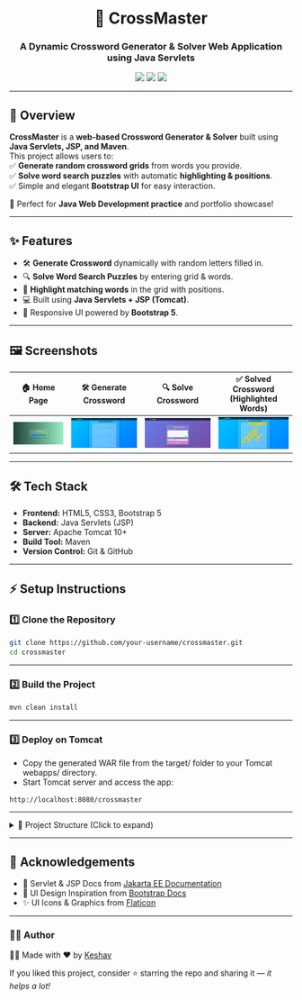 <h1 align="center">🧩 CrossMaster</h1>
<h3 align="center">A Dynamic Crossword Generator & Solver Web Application using Java Servlets</h3>

<p align="center">
  <img src="https://img.shields.io/badge/Java%20Servlets-Maven-blue?style=for-the-badge&logo=java&logoColor=white" />
  <img src="https://img.shields.io/badge/Crossword-Generator%20%26%20Solver-orange?style=for-the-badge&logo=apachetomcat&logoColor=white" />
  <img src="https://img.shields.io/badge/Status-Active-success?style=for-the-badge" />
</p>


---

## 🌟 Overview  
**CrossMaster** is a **web-based Crossword Generator & Solver** built using **Java Servlets, JSP, and Maven**.  
This project allows users to:  
✅ **Generate random crossword grids** from words you provide.  
✅ **Solve word search puzzles** with automatic **highlighting & positions**.  
✅ Simple and elegant **Bootstrap UI** for easy interaction.  

🚀 Perfect for **Java Web Development practice** and portfolio showcase!  

---

## ✨ Features  
- 🛠 **Generate Crossword** dynamically with random letters filled in.  
- 🔍 **Solve Word Search Puzzles** by entering grid & words.  
- 🎨 **Highlight matching words** in the grid with positions.  
- 💻 Built using **Java Servlets + JSP (Tomcat)**.  
- 🎯 Responsive UI powered by **Bootstrap 5**.  

---

## 🖼️ Screenshots  

| 🏠 Home Page | 🛠 Generate Crossword | 🔍 Solve Crossword | ✅ Solved Crossword (Highlighted Words) |
|--------------|----------------------|-------------------|-----------------------------------------|
| <img src="screenshots/home.png" width="300"/> | <img src="screenshots/generate.png" width="300"/> | <img src="screenshots/solve.png" width="300"/> | <img src="screenshots/solved.png" width="300"/> |


---

## 🛠 Tech Stack  
- **Frontend:** HTML5, CSS3, Bootstrap 5  
- **Backend:** Java Servlets (JSP)  
- **Server:** Apache Tomcat 10+  
- **Build Tool:** Maven  
- **Version Control:** Git & GitHub  

 
---

## ⚡ Setup Instructions 

### 1️⃣ Clone the Repository

```bash
git clone https://github.com/your-username/crossmaster.git
cd crossmaster
```

---

### 2️⃣ Build the Project

```bash
mvn clean install
```

---

### 3️⃣ Deploy on Tomcat

- Copy the generated WAR file from the target/ folder to your Tomcat webapps/ directory.
- Start Tomcat server and access the app:

```bash
http://localhost:8080/crossmaster
```

---

<details>
<summary>📁 Project Structure (Click to expand)</summary>

<pre>
crossmaster/
│
├── src/main/
│   ├── java/com/crossword/servlets/
│   │    ├── GenerateCrosswordServlet.java
│   │    ├── SolveCrosswordServlet.java
│   │
│   ├── webapp/
│   │    ├── index.jsp
│   │    ├── generate.jsp
│   │    ├── solve.jsp
│   │    ├── result.jsp
│
├── pom.xml
└── README.md
</pre>

</details>

---

## 🙌 Acknowledgements

- 📜 Servlet & JSP Docs from [Jakarta EE Documentation](https://jakarta.ee/specifications/servlet/)
- 🎨 UI Design Inspiration from [Bootstrap Docs](https://getbootstrap.com/)
- ✨ UI Icons & Graphics from [Flaticon](https://www.flaticon.com/)

---


### 👨‍💻 Author

👨‍💻 Made with ❤️ by [Keshav](https://github.com/keshav-codess)



If you liked this project, consider ⭐ starring the repo and sharing it — _it helps a lot!_


